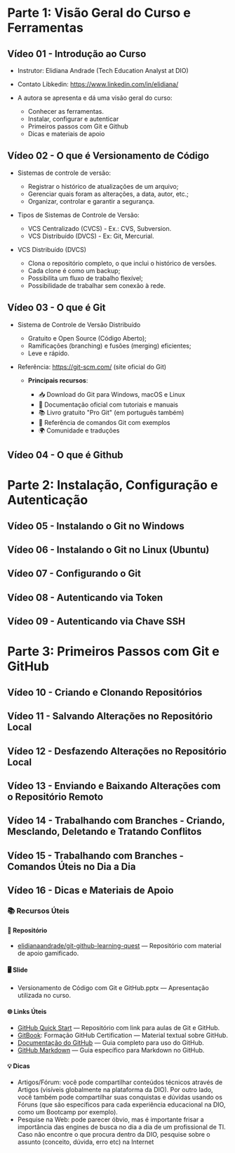 # Parte 1: Visão Geral do Curso e Ferramentas

## Vídeo 01 - Introdução ao Curso

- Instrutor: Elidiana Andrade (Tech Education Analyst at DIO)
- Contato Libkedin: https://www.linkedin.com/in/elidiana/
 
- A autora se apresenta e dá uma visão geral do curso:
    - Conhecer as ferramentas.
    - Instalar, configurar e autenticar
    - Primeiros passos com Git e Github
    - Dicas e materiais de apoio 

## Vídeo 02 - O que é Versionamento de Código
 
- Sistemas de controle de versão:
    - Registrar o histórico de atualizações de um arquivo; 
    - Gerenciar quais foram as alterações, a data, autor, etc.;
    - Organizar, controlar e garantir a segurança.

- Tipos de Sistemas de Controle de Versão:
    - VCS Centralizado (CVCS) - Ex.: CVS, Subversion.
    - VCS Distribuído (DVCS) - Ex: Git, Mercurial.

- VCS Distribuído (DVCS)
    - Clona o repositório completo, o que inclui o histórico de versões.
    - Cada clone é como um backup;
    - Possibilita um fluxo de trabalho flexível;
    - Possibilidade de trabalhar sem conexão à rede.

## Vídeo 03 - O que é Git

- Sistema de Controle de Versão Distribuído
    - Gratuito e Open Source (Código Aberto);
    - Ramificações (branching) e fusões (merging) eficientes;
    - Leve e rápido.

- Referência: https://git-scm.com/ (site oficial do Git)
    - __Principais recursos__:

        - 📥 Download do Git para Windows, macOS e Linux
        - 📖 Documentação oficial com tutoriais e manuais
        - 📚 Livro gratuito "Pro Git" (em português também)
        - 🧭 Referência de comandos Git com exemplos
        - 🌍 Comunidade e traduções
 
## Vídeo 04 - O que é Github

# Parte 2: Instalação, Configuração e Autenticação
 
## Vídeo 05 - Instalando o Git no Windows
 
## Vídeo 06 - Instalando o Git no Linux (Ubuntu)
 
## Vídeo 07 - Configurando o Git
 
## Vídeo 08 - Autenticando via Token
 
## Vídeo 09 - Autenticando via Chave SSH

# Parte 3: Primeiros Passos com Git e GitHub
 
## Vídeo 10 - Criando e Clonando Repositórios
 
## Vídeo 11 - Salvando Alterações no Repositório Local
 
## Vídeo 12 - Desfazendo Alterações no Repositório Local
 
## Vídeo 13 - Enviando e Baixando Alterações com o Repositório Remoto
 
## Vídeo 14 - Trabalhando com Branches - Criando, Mesclando, Deletando e Tratando Conflitos
 
## Vídeo 15 - Trabalhando com Branches - Comandos Úteis no Dia a Dia
 
## Vídeo 16 - Dicas e Materiais de Apoio

### 📚 Recursos Úteis
#### 🔗 Repositório

- [elidianaandrade/git-github-learning-quest](https://github.com/elidianaandrade/git-github-learning-quest) — Repositório com material de apoio gamificado.

#### 🖥️ Slide

- Versionamento de Código com Git e GitHub.pptx — Apresentação utilizada no curso.

#### 🌐 Links Úteis

- [GitHub Quick Start](https://github.com/githubtraining/hellogitworld) — Repositório com link para aulas de Git e GitHub.
- [GitBook](https://github.com/github/certification): Formação GitHub Certification — Material textual sobre GitHub.
- [Documentação do GitHub](https://docs.github.com/pt) — Guia completo para uso do GitHub.
- [GitHub Markdown](https://guides.github.com/features/mastering-markdown/) — Guia específico para Markdown no GitHub.

#### 💡 Dicas

- Artigos/Fórum: você pode compartilhar conteúdos técnicos através de Artigos (visíveis globalmente na plataforma da DIO). Por outro lado, você também pode compartilhar suas conquistas e dúvidas usando os Fóruns (que são específicos para cada experiência educacional na DIO, como um Bootcamp por exemplo).
- Pesquise na Web: pode parecer óbvio, mas é importante frisar a importância das engines de busca no dia a dia de um profissional de TI. Caso não encontre o que procura dentro da DIO, pesquise sobre o assunto (conceito, dúvida, erro etc) na Internet
